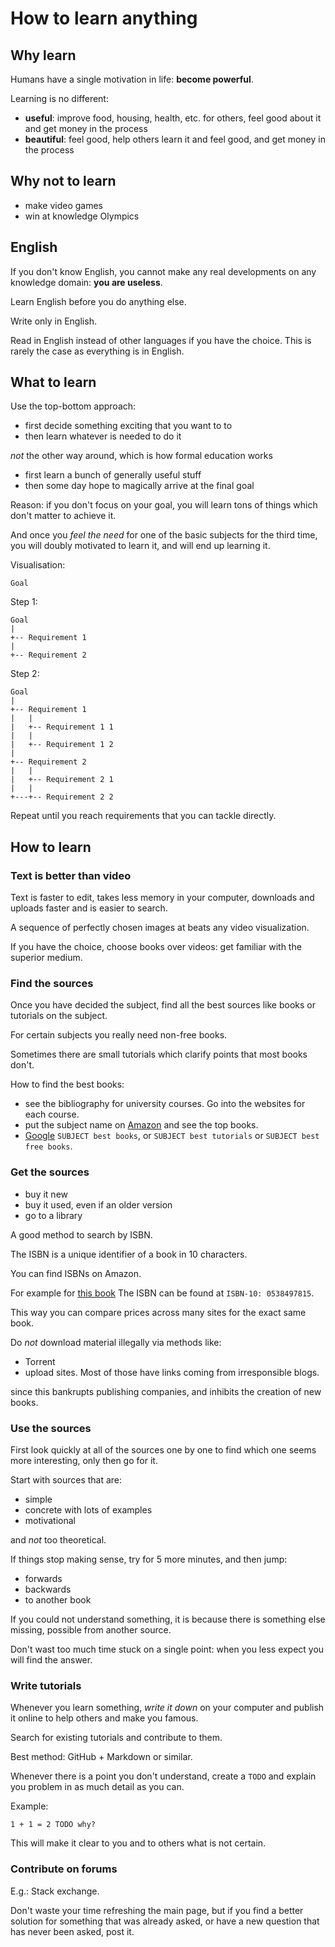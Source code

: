 # How to learn anything

## Why learn

Humans have a single motivation in life: **become powerful**.

Learning is no different:

- **useful**: improve food, housing, health, etc. for others, feel good about it and get money in the process
- **beautiful**: feel good, help others learn it and feel good, and get money in the process

## Why not to learn

- make video games
- win at knowledge Olympics

## English

If you don't know English, you cannot make any real developments on any knowledge domain: **you are useless**.

Learn English before you do anything else.

Write only in English.

Read in English instead of other languages if you have the choice. This is rarely the case as everything is in English.

## What to learn

Use the top-bottom approach:

- first decide something exciting that you want to to
- then learn whatever is needed to do it

*not* the other way around, which is how formal education works

- first learn a bunch of generally useful stuff
- then some day hope to magically arrive at the final goal

Reason: if you don't focus on your goal, you will learn tons of things which don't matter to achieve it.

And once you *feel the need* for one of the basic subjects for the third time, you will doubly motivated to learn it, and will end up learning it.

Visualisation:

    Goal

Step 1:

    Goal
    |
    +-- Requirement 1
    |
    +-- Requirement 2

Step 2:

    Goal
    |
    +-- Requirement 1
    |   |
    |   +-- Requirement 1 1
    |   |
    |   +-- Requirement 1 2
    |
    +-- Requirement 2
    |   |
    |   +-- Requirement 2 1
    |   |
    +---+-- Requirement 2 2

Repeat until you reach requirements that you can tackle directly.

## How to learn

### Text is better than video

Text is faster to edit, takes less memory in your computer, downloads and uploads faster and is easier to search.

A sequence of perfectly chosen images at beats any video visualization.

If you have the choice, choose books over videos: get familiar with the superior medium.

### Find the sources

Once you have decided the subject, find all the best sources like books or tutorials on the subject.

For certain subjects you really need non-free books.

Sometimes there are small tutorials which clarify points that most books don't.

How to find the best books:

- see the bibliography for university courses. Go into the websites for each course.
- put the subject name on [Amazon](http://www.amazon.com/) and see the top books.
- [Google](https://google.com) `SUBJECT best books`, or `SUBJECT best tutorials` or `SUBJECT best free books`.

### Get the sources

- buy it new
- buy it used, even if an older version
- go to a library

A good method to search by ISBN.

The ISBN is a unique identifier of a book in 10 characters.

You can find ISBNs on Amazon.

For example for [this book](http://www.amazon.com/Calculus-James-Stewart/dp/0538497815) The ISBN can be found at `ISBN-10: 0538497815`.

This way you can compare prices across many sites for the exact same book.

Do *not* download material illegally via methods like:

- Torrent
- upload sites. Most of those have links coming from irresponsible blogs.

since this bankrupts publishing companies, and inhibits the creation of new books.

### Use the sources

First look quickly at all of the sources one by one to find which one seems more interesting, only then go for it.

Start with sources that are:

- simple
- concrete with lots of examples
- motivational

and *not* too theoretical.

If things stop making sense, try for 5 more minutes, and then jump:

- forwards
- backwards
- to another book

If you could not understand something, it is because there is something else missing, possible from another source.

Don't wast too much time stuck on a single point: when you less expect you will find the answer.

### Write tutorials

Whenever you learn something, *write it down*  on your computer and publish it online to help others and make you famous.

Search for existing tutorials and contribute to them.

Best method: GitHub + Markdown or similar.

Whenever there is a point you don't understand, create a `TODO` and explain you problem in as much detail as you can.

Example:

    1 + 1 = 2 TODO why?

This will make it clear to you and to others what is not certain.

### Contribute on forums

E.g.: Stack exchange.

Don't waste your time refreshing the main page, but if you find a better solution for something that was already asked, or have a new question that has never been asked, post it.
